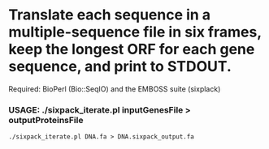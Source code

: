 # Translate each sequence in a multiple-sequence file in six frames, keep the longest ORF for each gene sequence, and print to STDOUT.

Required: BioPerl (Bio::SeqIO) and the EMBOSS suite (sixplack) 

### USAGE: ./sixpack_iterate.pl inputGenesFile > outputProteinsFile
```
./sixpack_iterate.pl DNA.fa > DNA.sixpack_output.fa
```
